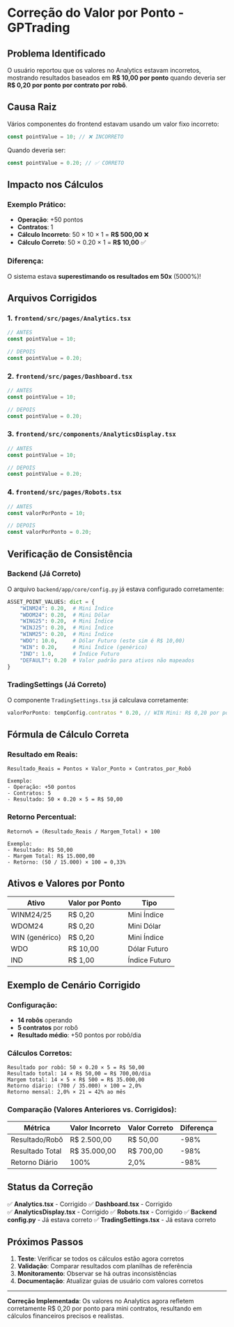 # Correção do Valor por Ponto - GPTrading

## Problema Identificado

O usuário reportou que os valores no Analytics estavam incorretos, mostrando resultados baseados em **R$ 10,00 por ponto** quando deveria ser **R$ 0,20 por ponto por contrato por robô**.

## Causa Raiz

Vários componentes do frontend estavam usando um valor fixo incorreto:

```typescript
const pointValue = 10; // ❌ INCORRETO
```

Quando deveria ser:

```typescript
const pointValue = 0.20; // ✅ CORRETO
```

## Impacto nos Cálculos

### Exemplo Prático:
- **Operação**: +50 pontos
- **Contratos**: 1
- **Cálculo Incorreto**: 50 × 10 × 1 = **R$ 500,00** ❌
- **Cálculo Correto**: 50 × 0.20 × 1 = **R$ 10,00** ✅

### Diferença:
O sistema estava **superestimando os resultados em 50x** (5000%)!

## Arquivos Corrigidos

### 1. `frontend/src/pages/Analytics.tsx`
```typescript
// ANTES
const pointValue = 10;

// DEPOIS  
const pointValue = 0.20;
```

### 2. `frontend/src/pages/Dashboard.tsx`
```typescript
// ANTES
const pointValue = 10;

// DEPOIS
const pointValue = 0.20;
```

### 3. `frontend/src/components/AnalyticsDisplay.tsx`
```typescript
// ANTES
const pointValue = 10;

// DEPOIS
const pointValue = 0.20;
```

### 4. `frontend/src/pages/Robots.tsx`
```typescript
// ANTES
const valorPorPonto = 10;

// DEPOIS
const valorPorPonto = 0.20;
```

## Verificação de Consistência

### Backend (Já Correto)
O arquivo `backend/app/core/config.py` já estava configurado corretamente:

```python
ASSET_POINT_VALUES: dict = {
    "WINM24": 0.20,  # Mini Índice
    "WDOM24": 0.20,  # Mini Dólar  
    "WING25": 0.20,  # Mini Índice
    "WINJ25": 0.20,  # Mini Índice
    "WINM25": 0.20,  # Mini Índice
    "WDO": 10.0,     # Dólar Futuro (este sim é R$ 10,00)
    "WIN": 0.20,     # Mini Índice (genérico)
    "IND": 1.0,      # Índice Futuro
    "DEFAULT": 0.20  # Valor padrão para ativos não mapeados
}
```

### TradingSettings (Já Correto)
O componente `TradingSettings.tsx` já calculava corretamente:

```typescript
valorPorPonto: tempConfig.contratos * 0.20, // WIN Mini: R$ 0,20 por ponto
```

## Fórmula de Cálculo Correta

### Resultado em Reais:
```
Resultado_Reais = Pontos × Valor_Ponto × Contratos_por_Robô

Exemplo:
- Operação: +50 pontos
- Contratos: 5
- Resultado: 50 × 0.20 × 5 = R$ 50,00
```

### Retorno Percentual:
```
Retorno% = (Resultado_Reais / Margem_Total) × 100

Exemplo:
- Resultado: R$ 50,00
- Margem Total: R$ 15.000,00
- Retorno: (50 / 15.000) × 100 = 0,33%
```

## Ativos e Valores por Ponto

| Ativo | Valor por Ponto | Tipo |
|-------|-----------------|------|
| WINM24/25 | R$ 0,20 | Mini Índice |
| WDOM24 | R$ 0,20 | Mini Dólar |
| WIN (genérico) | R$ 0,20 | Mini Índice |
| WDO | R$ 10,00 | Dólar Futuro |
| IND | R$ 1,00 | Índice Futuro |

## Exemplo de Cenário Corrigido

### Configuração:
- **14 robôs** operando
- **5 contratos** por robô
- **Resultado médio**: +50 pontos por robô/dia

### Cálculos Corretos:
```
Resultado por robô: 50 × 0.20 × 5 = R$ 50,00
Resultado total: 14 × R$ 50,00 = R$ 700,00/dia
Margem total: 14 × 5 × R$ 500 = R$ 35.000,00
Retorno diário: (700 / 35.000) × 100 = 2,0%
Retorno mensal: 2,0% × 21 = 42% ao mês
```

### Comparação (Valores Anteriores vs. Corrigidos):

| Métrica | Valor Incorreto | Valor Correto | Diferença |
|---------|-----------------|---------------|-----------|
| Resultado/Robô | R$ 2.500,00 | R$ 50,00 | -98% |
| Resultado Total | R$ 35.000,00 | R$ 700,00 | -98% |
| Retorno Diário | 100% | 2,0% | -98% |

## Status da Correção

✅ **Analytics.tsx** - Corrigido
✅ **Dashboard.tsx** - Corrigido  
✅ **AnalyticsDisplay.tsx** - Corrigido
✅ **Robots.tsx** - Corrigido
✅ **Backend config.py** - Já estava correto
✅ **TradingSettings.tsx** - Já estava correto

## Próximos Passos

1. **Teste**: Verificar se todos os cálculos estão agora corretos
2. **Validação**: Comparar resultados com planilhas de referência
3. **Monitoramento**: Observar se há outras inconsistências
4. **Documentação**: Atualizar guias de usuário com valores corretos

---

**Correção Implementada**: Os valores no Analytics agora refletem corretamente R$ 0,20 por ponto para mini contratos, resultando em cálculos financeiros precisos e realistas. 